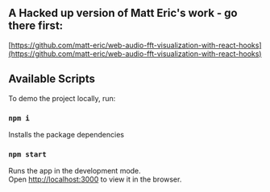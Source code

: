 ## A Hacked up version of Matt Eric's work - go there first:

[https://github.com/matt-eric/web-audio-fft-visualization-with-react-hooks](https://github.com/matt-eric/web-audio-fft-visualization-with-react-hooks)

## Available Scripts

To demo the project locally, run:

### `npm i`

Installs the package dependencies

### `npm start`

Runs the app in the development mode.<br /> Open
[http://localhost:3000](http://localhost:3000) to view it in the browser.
